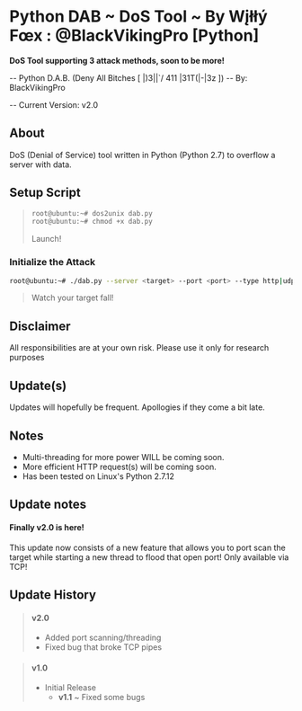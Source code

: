 # Python DAB ~ DoS Tool ~ By Wįłłý Fœx : @BlackVikingPro [Python]
**DoS Tool supporting 3 attack methods, soon to be more!**

-- Python D.A.B. (Deny All Bitches [ |)3|\|`/ 411 |31T(|-|3z ]) -- By: BlackVikingPro

-- Current Version: v2.0

## About
DoS (Denial of Service) tool written in Python (Python 2.7) to overflow a server with data. 

## Setup Script
>```bash
> root@ubuntu:~# dos2unix dab.py
> root@ubuntu:~# chmod +x dab.py
> ```
> Launch!

### Initialize the Attack
```bash
root@ubuntu:~# ./dab.py --server <target> --port <port> --type http|udp|tcp --post|get --message "henlo world"
```
> Watch your target fall!

## Disclaimer
All responsibilities are at your own risk. Please use it only for research purposes

## Update(s)
Updates will hopefully be frequent. Apollogies if they come a bit late.

## Notes
* Multi-threading for more power WILL be coming soon.
* More efficient HTTP request(s) will be coming soon.
* Has been tested on Linux's Python 2.7.12

## Update notes
#### Finally v2.0 is here!
This update now consists of a new feature that allows you to port scan the target while starting
a new thread to flood that open port! Only available via TCP! 

## Update History
> #### v2.0
> * Added port scanning/threading
> * Fixed bug that broke TCP pipes

> #### v1.0
> * Initial Release
>	* **v1.1** ~ Fixed some bugs
